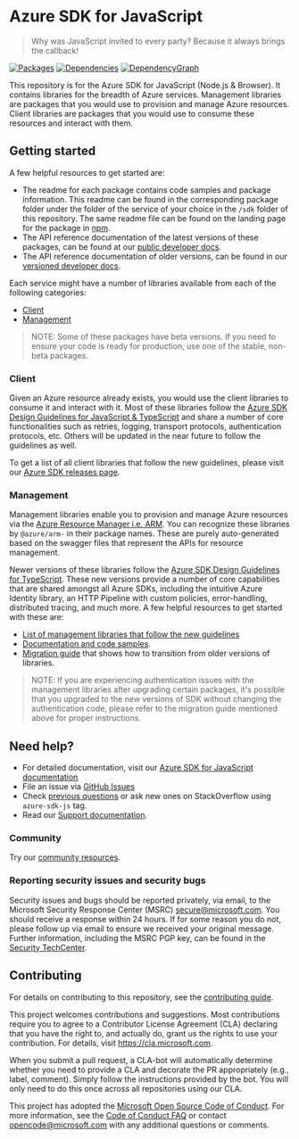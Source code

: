 # Azure SDK for JavaScript

> Why was JavaScript invited to every party? Because it always brings the callback!

[![Packages](https://img.shields.io/badge/packages-latest-blue.svg)](https://azure.github.io/azure-sdk/releases/latest/js.html) [![Dependencies](https://img.shields.io/badge/dependency-report-blue.svg)](https://azuresdkartifacts.blob.core.windows.net/azure-sdk-for-js/dependencies/dependencies.html) [![DependencyGraph](https://img.shields.io/badge/dependency-graph-blue.svg)](https://azuresdkartifacts.blob.core.windows.net/azure-sdk-for-js/dependencies/dependencyGraph/dagre.html)

This repository is for the Azure SDK for JavaScript (Node.js & Browser). It contains libraries for the breadth of Azure services. Management libraries are packages that you would use to provision and manage Azure resources. Client libraries are packages that you would use to consume these resources and interact with them.

## Getting started

A few helpful resources to get started are:

- The readme for each package contains code samples and package information. This readme can be found in the corresponding package folder under the folder of the service of your choice in the `/sdk` folder of this repository. The same readme file can be found on the landing page for the package in [npm](https://www.npmjs.com/).
- The API reference documentation of the latest versions of these packages, can be found at our [public developer docs](https://learn.microsoft.com/javascript/azure/).
- The API reference documentation of older versions, can be found in our [versioned developer docs](https://azure.github.io/azure-sdk-for-js).

Each service might have a number of libraries available from each of the following categories:

- [Client](#client)
- [Management](#management)

> NOTE: Some of these packages have beta versions. If you need to ensure your code is ready for production, use one of the stable, non-beta packages.

### Client

Given an Azure resource already exists, you would use the client libraries to consume it and interact with it.
Most of these libraries follow the [Azure SDK Design Guidelines for JavaScript & TypeScript](https://azure.github.io/azure-sdk/typescript_introduction.html) and share a number of core functionalities such as retries, logging, transport protocols, authentication protocols, etc. Others will be updated in the near future to follow the guidelines as well.

To get a list of all client libraries that follow the new guidelines, please visit our [Azure SDK releases page](https://azure.github.io/azure-sdk/releases/latest/js.html).

### Management

Management libraries enable you to provision and manage Azure resources via the [Azure Resource Manager i.e. ARM](https://learn.microsoft.com/azure/azure-resource-manager/management/overview). You can recognize these libraries by `@azure/arm-` in their package names. These are purely auto-generated based on the swagger files that represent the APIs for resource management.

Newer versions of these libraries follow the [Azure SDK Design Guidelines for TypeScript](https://azure.github.io/azure-sdk/typescript_introduction.html). These new versions provide a number of core capabilities that are shared amongst all Azure SDKs, including the intuitive Azure Identity library, an HTTP Pipeline with custom policies, error-handling, distributed tracing, and much more. A few helpful resources to get started with these are:

- [List of management libraries that follow the new guidelines](https://azure.github.io/azure-sdk/releases/latest/mgmt/js.html)
- [Documentation and code samples](https://aka.ms/azsdk/js/mgmt).
- [Migration guide](https://github.com/Azure/azure-sdk-for-js/blob/main/documentation/MIGRATION-guide-for-next-generation-management-libraries.md) that shows how to transition from older versions of libraries.

> NOTE: If you are experiencing authentication issues with the management libraries after upgrading certain packages, it's possible that you upgraded to the new versions of SDK without changing the authentication code, please refer to the migration guide mentioned above for proper instructions.

## Need help?

- For detailed documentation, visit our [Azure SDK for JavaScript documentation](https://aka.ms/js-docs)
- File an issue via [GitHub Issues](https://github.com/Azure/azure-sdk-for-js/issues)
- Check [previous questions](https://stackoverflow.com/questions/tagged/azure-sdk-js) or ask new ones on StackOverflow using `azure-sdk-js` tag.
- Read our [Support documentation](https://github.com/Azure/azure-sdk-for-js/blob/main/SUPPORT.md).

### Community

Try our [community resources](https://github.com/Azure/azure-sdk-for-js/blob/main/SUPPORT.md#community-resources).

### Reporting security issues and security bugs

Security issues and bugs should be reported privately, via email, to the Microsoft Security Response Center (MSRC) <secure@microsoft.com>. You should receive a response within 24 hours. If for some reason you do not, please follow up via email to ensure we received your original message. Further information, including the MSRC PGP key, can be found in the [Security TechCenter](https://www.microsoft.com/msrc/faqs-report-an-issue).

## Contributing

For details on contributing to this repository, see the [contributing guide](https://github.com/Azure/azure-sdk-for-js/blob/main/CONTRIBUTING.md).

This project welcomes contributions and suggestions. Most contributions require you to agree to a Contributor License Agreement (CLA) declaring that you have the right to, and actually do, grant us the rights to use your contribution. For details, visit
<https://cla.microsoft.com>.

When you submit a pull request, a CLA-bot will automatically determine whether you need to provide a CLA and decorate the PR appropriately (e.g., label, comment). Simply follow the instructions provided by the bot. You will only need to do this once across all repositories using our CLA.

This project has adopted the [Microsoft Open Source Code of Conduct](https://opensource.microsoft.com/codeofconduct/). For more information, see the [Code of Conduct FAQ](https://opensource.microsoft.com/codeofconduct/faq/) or contact [opencode@microsoft.com](mailto:opencode@microsoft.com) with any additional questions or comments.
